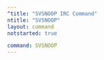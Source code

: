 ```yaml
---
^title: "SVSNOOP IRC Command"
ntitle: "SVSNOOP"
layout: command
notstarted: true

command: SVSNOOP
---
```

